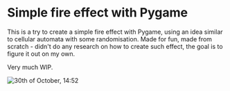 # Simple fire effect with Pygame

This is a try to create a simple fire effect with Pygame, using an idea similar to cellular automata with some randomisation.
Made for fun, made from scratch - didn't do any research on how to create such effect, the goal is to figure it out on my own.

Very much WIP.

![30th of October, 14:52](gifs/fire-2018-10-30_14-52-29.gif)
